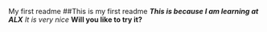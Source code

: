My first readme
##This is my first readme
***This is because I am learning at ALX***
*It is very nice*
**Will you like to try it?**
